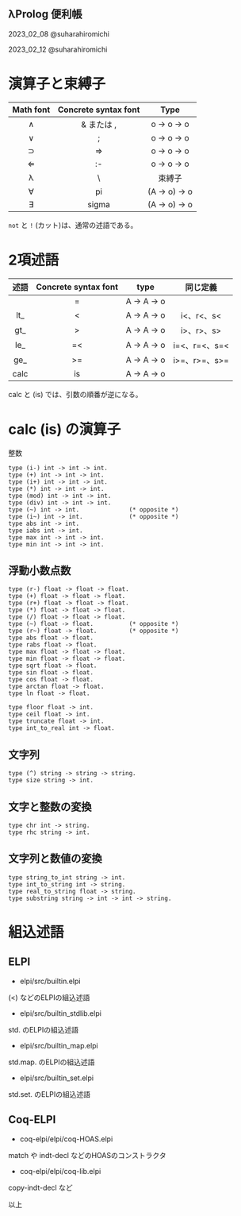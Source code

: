 λProlog 便利帳
--------------------------


2023_02_08 @suharahiromichi

2023_02_12 @suharahiromichi


# 演算子と束縛子


|Math font      | Concrete syntax font  | Type          |
|:-------------:|:---------------------:|:-------------:|
| ∧             | & または ,            | o -> o -> o  |
| ∨             | ;                     | o -> o -> o  |
| ⊃             | =>                    | o -> o -> o   |
| ⇐             | :-                    | o -> o -> o   |
| λ            | \\                    | 束縛子      |
| ∀             | pi                    | (A -> o) -> o |
| ∃             | sigma                 | (A -> o) -> o | 


``not`` と ``!`` (カット)は、通常の述語である。


# 2項述語

| 述語 | Concrete syntax font | type | 同じ定義 |
|:----:|:--------:|:---------------------:|:---------:|
|      |  =       | A -> A -> o  | 
| lt_  |  <       | A -> A -> o  | i<、r<、s<
| gt_  | >        | A -> A -> o  | i>、r>、s>
| le_  | =<       | A -> A -> o  | i=<、r=<、s=<
| ge_  | >=       | A -> A -> o  | i>=、r>=、s>=
| calc | is       | A -> A -> o  | 

calc と (is) では、引数の順番が逆になる。



# calc (is) の演算子

整数
```
type (i-) int -> int -> int.
type (+) int -> int -> int.
type (i+) int -> int -> int.
type (*) int -> int -> int.
type (mod) int -> int -> int.
type (div) int -> int -> int.
type (~) int -> int.              (* opposite *)
type (i~) int -> int.             (* opposite *)
type abs int -> int.
type iabs int -> int.
type max int -> int -> int.
type min int -> int -> int.
```

## 浮動小数点数
```
type (r-) float -> float -> float.
type (+) float -> float -> float.
type (r+) float -> float -> float.
type (*) float -> float -> float.
type (/) float -> float -> float.
type (~) float -> float.          (* opposite *)
type (r~) float -> float.         (* opposite *)
type abs float -> float.
type rabs float -> float.
type max float -> float -> float.
type min float -> float -> float.
type sqrt float -> float.
type sin float -> float.
type cos float -> float.
type arctan float -> float.
type ln float -> float.

type floor float -> int.
type ceil float -> int.
type truncate float -> int.
type int_to_real int -> float.
```

## 文字列
```
type (^) string -> string -> string.
type size string -> int.
```

## 文字と整数の変換
```
type chr int -> string.
type rhc string -> int.
```

## 文字列と数値の変換
```
type string_to_int string -> int.
type int_to_string int -> string.
type real_to_string float -> string.
type substring string -> int -> int -> string.
```

# 組込述語

## ELPI

- elpi/src/builtin.elpi

(<) などのELPIの組込述語


- elpi/src/builtin_stdlib.elpi

std. のELPIの組込述語


- elpi/src/builtin_map.elpi

std.map. のELPIの組込述語


- elpi/src/builtin_set.elpi

std.set. のELPIの組込述語


## Coq-ELPI

- coq-elpi/elpi/coq-HOAS.elpi

match や indt-decl などのHOASのコンストラクタ


- coq-elpi/elpi/coq-lib.elpi

copy-indt-decl など


以上
